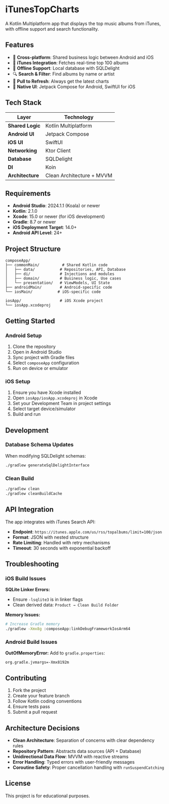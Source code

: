 # iTunesTopCharts

A Kotlin Multiplatform app that displays the top music albums from iTunes, with offline support and search functionality.

## Features

- 📱 **Cross-platform**: Shared business logic between Android and iOS
- 🎵 **iTunes Integration**: Fetches real-time top 100 albums 
- 💾 **Offline Support**: Local database with SQLDelight
- 🔍 **Search & Filter**: Find albums by name or artist
- 🔄 **Pull to Refresh**: Always get the latest charts
- 🎨 **Native UI**: Jetpack Compose for Android, SwiftUI for iOS

## Tech Stack

| Layer | Technology |
|-------|------------|
| **Shared Logic** | Kotlin Multiplatform |
| **Android UI** | Jetpack Compose |
| **iOS UI** | SwiftUI |
| **Networking** | Ktor Client |
| **Database** | SQLDelight |
| **DI** | Koin |
| **Architecture** | Clean Architecture + MVVM |

## Requirements

- **Android Studio**: 2024.1.1 (Koala) or newer
- **Kotlin**: 2.1.0
- **Xcode**: 15.0 or newer (for iOS development)
- **Gradle**: 8.7 or newer
- **iOS Deployment Target**: 14.0+
- **Android API Level**: 24+

## Project Structure

```
composeApp/
├── commonMain/          # Shared Kotlin code
│   ├── data/           # Repositories, API, Database
│   ├── di/             # Injections and modules
│   ├── domain/         # Business logic, Use cases
│   └── presentation/   # ViewModels, UI State
├── androidMain/        # Android-specific code
└── iosMain/           # iOS-specific code

iosApp/                 # iOS Xcode project
└── iosApp.xcodeproj
```

## Getting Started

### Android Setup

1. Clone the repository
2. Open in Android Studio
3. Sync project with Gradle files
4. Select `composeApp` configuration
5. Run on device or emulator

### iOS Setup

1. Ensure you have Xcode installed
2. Open `iosApp/iosApp.xcodeproj` in Xcode
3. Set your Development Team in project settings
4. Select target device/simulator
5. Build and run

## Development

### Database Schema Updates

When modifying SQLDelight schemas:
```bash
./gradlew generateSqlDelightInterface
```

### Clean Build
```bash
./gradlew clean
./gradlew cleanBuildCache
```

## API Integration

The app integrates with iTunes Search API:
- **Endpoint**: `https://itunes.apple.com/us/rss/topalbums/limit=100/json`
- **Format**: JSON with nested structure
- **Rate Limiting**: Handled with retry mechanisms
- **Timeout**: 30 seconds with exponential backoff

## Troubleshooting

### iOS Build Issues

**SQLite Linker Errors:**
- Ensure `-lsqlite3` is in linker flags
- Clean derived data: `Product → Clean Build Folder`

**Memory Issues:**
```bash
# Increase Gradle memory
./gradlew -Xmx8g :composeApp:linkDebugFrameworkIosArm64
```

### Android Build Issues

**OutOfMemoryError:**
Add to `gradle.properties`:
```
org.gradle.jvmargs=-Xmx8192m
```

## Contributing

1. Fork the project
2. Create your feature branch
3. Follow Kotlin coding conventions
4. Ensure tests pass
5. Submit a pull request

## Architecture Decisions

- **Clean Architecture**: Separation of concerns with clear dependency rules
- **Repository Pattern**: Abstracts data sources (API + Database)
- **Unidirectional Data Flow**: MVVM with reactive streams
- **Error Handling**: Typed errors with user-friendly messages
- **Coroutine Safety**: Proper cancellation handling with `runSuspendCatching`

## License

This project is for educational purposes.
